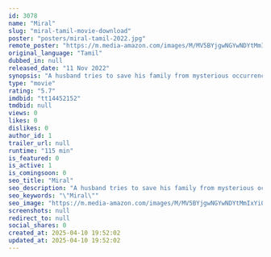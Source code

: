 ```yaml
---
id: 3078
name: "Miral"
slug: "miral-tamil-movie-download"
poster: "posters/miral-tamil-2022.jpg"
remote_poster: "https://m.media-amazon.com/images/M/MV5BYjgwNGYwNDYtMmIxYi00NGU3LWExNWItZGRjZjQ5ODRhNDY5XkEyXkFqcGdeQXVyMTEzNzg0Mjkx._V1_SX300.jpg"
original_language: "Tamil"
dubbed_in: null
released_date: "11 Nov 2022"
synopsis: "A husband tries to save his family from mysterious occurrences that are happening around them"
type: "movie"
rating: "5.7"
imdbid: "tt14452152"
tmdbid: null
views: 0
likes: 0
dislikes: 0
author_id: 1
trailer_url: null
runtime: "115 min"
is_featured: 0
is_active: 1
is_comingsoon: 0
seo_title: "Miral"
seo_description: "A husband tries to save his family from mysterious occurrences that are happening around them"
seo_keywords: "\"Miral\""
seo_image: "https://m.media-amazon.com/images/M/MV5BYjgwNGYwNDYtMmIxYi00NGU3LWExNWItZGRjZjQ5ODRhNDY5XkEyXkFqcGdeQXVyMTEzNzg0Mjkx._V1_SX300.jpg"
screenshots: null
redirect_to: null
social_shares: 0
created_at: 2025-04-10 19:52:02
updated_at: 2025-04-10 19:52:02
---
```


